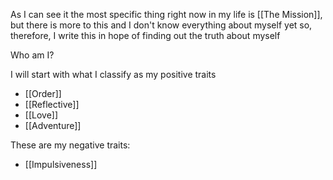 As I can see it the most specific thing right now in my life is [[The Mission]], but there is more to this and I don't know everything about myself yet so, therefore, I write this in hope of finding out the truth about myself

Who am I?

I will start with what I classify as my positive traits
- [[Order]]
- [[Reflective]] 
- [[Love]]
- [[Adventure]]


These are my negative traits:
- [[Impulsiveness]]